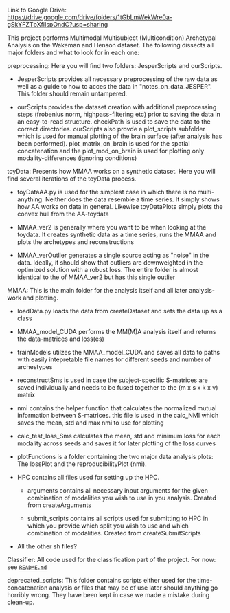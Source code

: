 Link to Google Drive: https://drive.google.com/drive/folders/1tGbLmWekWre0a-gSkYFZTbXflIspOndC?usp=sharing

This project performs Multimodal Multisubject (Multicondition) Archetypal Analysis on the Wakeman and Henson dataset. The following dissects all major folders and what to look for in each one:

preprocessing: Here you will find two folders: JesperScripts and ourScripts.
        
- JesperScripts provides all necessary preprocessing of the raw data as well as a guide to how to acces the data in "notes_on_data_JESPER". This folder should remain untampered.

- ourScripts provides the dataset creation with additional preprocessing steps (frobenius norm, highpass-filtering etc) prior to saving the data in an easy-to-read structure. checkPath is used to save the data to the correct directories. ourScripts also provde a plot_scripts subfolder which is used for manual plotting of the brain surface (after analysis has been performed). plot_matrix_on_brain is used for the spatial concatenation and the plot_mod_on_brain is used for plotting only modality-differences (ignoring conditions)

toyData: Presents how MMAA works on a synthetic dataset. Here you will find several iterations of the toyData process.

- toyDataAA.py is used for the simplest case in which there is no multi-anything. Neither does the data resemble a time series. It simply shows how AA works on data in general. Likewise toyDataPlots simply plots the convex hull from the AA-toydata
    
- MMAA_ver2 is generally where you want to be when looking at the toydata. It creates synthetic data as a time series, runs the MMAA and plots the archetypes and reconstructions

- MMAA_verOutlier generates a single source acting as "noise" in the data. Ideally, it should show that outliers are downweighted in the optimized solution with a robust loss. The entire folder is almost identical to the of MMAA_ver2 but has this single outlier

MMAA: This is the main folder for the analysis itself and all later analysis-work and plotting.

- loadData.py loads the data from createDataset and sets the data up as a class
        
- MMAA_model_CUDA performs the MM(M)A analysis itself and returns the data-matrices and loss(es)

- trainModels utilzes the MMAA_model_CUDA and saves all data to paths with easily intepretable file names for different seeds and number of archestypes

- reconstructSms is used in case the subject-specific S-matrices are saved individually and needs to be fused together to the (m x s x k x v) matrix

- nmi contains the helper function that calculates the normalized mutual information between S-matrices. this file is used in the calc_NMI which saves the mean, std and max nmi to use for plotting

- calc_test_loss_Sms calculates the mean, std and minimum loss for each modality across seeds and saves it for later plotting of the loss curves

- plotFunctions is a folder containing the two major data analysis plots: The lossPlot and the reproducibilityPlot (nmi). 

- HPC contains all files used for setting up the HPC. 
  - arguments contains all necessary input arguments for the given combination of modalities you wish to use in you analysis. Created from createArguments

  - submit_scripts contains all scripts used for submitting to HPC in which you provide which split you wish to use and which combination of modalities. Created from createSubmitScripts

- All the other sh files?

Classifier: All code used for the classification part of the project.
For now: see [`README.md`](./Classifier/cleaned_up/README.md) 

deprecated_scripts: This folder contains scripts either used for the time-concatenation analysis or files that may be of use later should anything go horribly wrong. They have been kept in case we made a mistake during clean-up.

